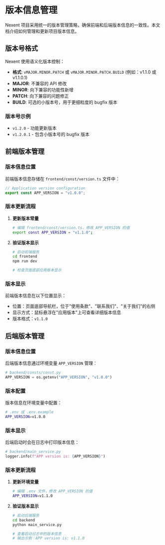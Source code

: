 # 版本信息管理

Nexent 项目采用统一的版本管理策略，确保前端和后端版本信息的一致性。本文档介绍如何管理和更新项目版本信息。

## 版本号格式

Nexent 使用语义化版本控制：

- **格式**: `vMAJOR.MINOR.PATCH` 或 `vMAJOR.MINOR.PATCH.BUILD` (例如：v1.1.0 或 v1.1.0.1)
- **MAJOR**: 不兼容的 API 修改
- **MINOR**: 向下兼容的功能性新增
- **PATCH**: 向下兼容的问题修正
- **BUILD**: 可选的小版本号，用于更细粒度的 bugfix 版本

### 版本号示例

- `v1.2.0` - 功能更新版本
- `v1.2.0.1` - 包含小版本号的 bugfix 版本

## 前端版本管理

### 版本信息位置

前端版本信息存储在 `frontend/const/version.ts` 文件中：

```typescript
// Application version configuration
export const APP_VERSION = "v1.0.0";
```

### 版本更新流程

1. **更新版本常量**

   ```bash
   # 编辑 frontend/const/version.ts，修改 APP_VERSION 的值
   export const APP_VERSION = "v1.1.0";
   ```

2. **验证版本显示**

   ```bash
   # 启动前端服务
   cd frontend
   npm run dev

   # 检查页面底部应用版本显示
   ```

### 版本显示

前端版本信息在以下位置显示：

- 位置：页面底部导航栏，位于"使用条款"、"联系我们"、"关于我们"的右侧
- 显示方式：鼠标悬浮在"应用版本"上可查看详细版本信息
- 版本格式：`v1.1.0`

## 后端版本管理

### 版本信息位置

后端版本信息通过环境变量 `APP_VERSION` 管理：

```python
# backend/consts/const.py
APP_VERSION = os.getenv("APP_VERSION", "v1.0.0")
```

### 版本配置

版本信息在环境变量中配置：

```bash
# .env 或 .env.example
APP_VERSION=v1.0.0
```

### 版本显示

后端启动时会在日志中打印版本信息：

```python
# backend/main_service.py
logger.info(f"APP version is: {APP_VERSION}")
```

### 版本更新流程

1. **更新环境变量**

   ```bash
   # 编辑 .env 文件，修改 APP_VERSION 的值
   APP_VERSION=v1.1.0
   ```

2. **验证版本显示**

   ```bash
   # 启动后端服务
   cd backend
   python main_service.py

   # 查看启动日志中的版本信息
   # 输出示例：APP version is: v1.1.0
   ```
